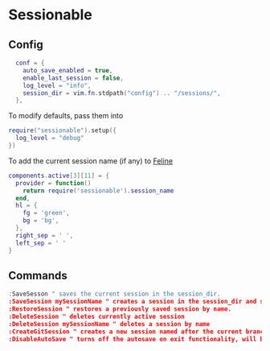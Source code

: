 # Sessionable

## Config
```lua
  conf = {
    auto_save_enabled = true,
    enable_last_session = false,
    log_level = "info",
    session_dir = vim.fn.stdpath("config") .. "/sessions/",
  },
```

To modify defaults, pass them into 

```lua
require("sessionable").setup({
  log_level = "debug"
})
```

To add the current session name (if any) to [Feline](https://github.com/feline-nvim/feline.nvim)
```lua
components.active[3][11] = {
  provider = function()
    return require('sessionable').session_name 
  end,
  hl = {
    fg = 'green',
    bg = 'bg',
  },
  right_sep = ' ',
  left_sep = ' '
}
```

## Commands 

```lua
:SaveSesson " saves the current session in the session_dir.
:SaveSession mySessionName " creates a session in the session_dir and switches to it being the active session.
:RestoreSession " restores a previously saved session by name.
:DeleteSession " deletes currently active session 
:DeleteSession mySessionName " deletes a session by name 
:CreateGitSession " creates a new session named after the current branch
:DisableAutoSave " turns off the autosave on exit functionality, will be overridden by the value passed into the config on next startup
```
